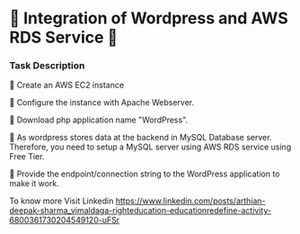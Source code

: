 # 🔰 Integration of Wordpress and AWS RDS Service 🔰

### Task Description

🔅 Create an AWS EC2 instance

🔅 Configure the instance with Apache Webserver.

🔅 Download php application name "WordPress".

🔅 As wordpress stores data at the backend in MySQL Database server. Therefore, you need to setup a MySQL server using AWS RDS service using Free Tier.

🔅 Provide the endpoint/connection string to the WordPress application to make it work.

To know more Visit Linkedin https://www.linkedin.com/posts/arthian-deepak-sharma_vimaldaga-righteducation-educationredefine-activity-6800361730204549120-uFSr
